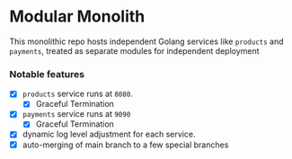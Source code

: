 # Modular Monolith

This monolithic repo hosts independent Golang services like `products` and `payments`, treated as separate modules for independent deployment


### Notable features

- [x] `products` service runs at `8080`.
    - [x] Graceful Termination
- [x] `payments` service runs at `9090`
    - [x] Graceful Termination
- [x] dynamic log level adjustment for each service.
- [x] auto-merging of main branch to a few special branches
